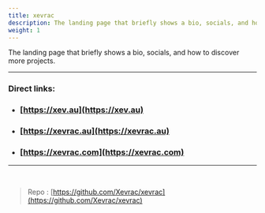 ```yaml
---
title: xevrac
description: The landing page that briefly shows a bio, socials, and how to discover more projects.
weight: 1
---
```


The landing page that briefly shows a bio, socials, and how to discover more projects.

---

### Direct links:

- ### [https://xev.au](https://xev.au)
- ### [https://xevrac.au](https://xevrac.au)
- ### [https://xevrac.com](https://xevrac.com)

---

<br/>

> Repo : [https://github.com/Xevrac/xevrac](https://github.com/Xevrac/xevrac)